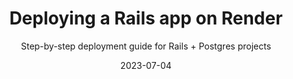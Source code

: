 ---
title: "Deploying a Rails app on Render"
subtitle: "Step-by-step deployment guide for Rails + Postgres projects"
date: "2023-07-04"
language: "en"
link: "https://dev.to/indiecodermm/deploying-a-rails-app-on-render-o4c"
cover: '/images/cv_rails_deployment_guide.png'
tags: ['rails', 'devtool', 'webdev']
---